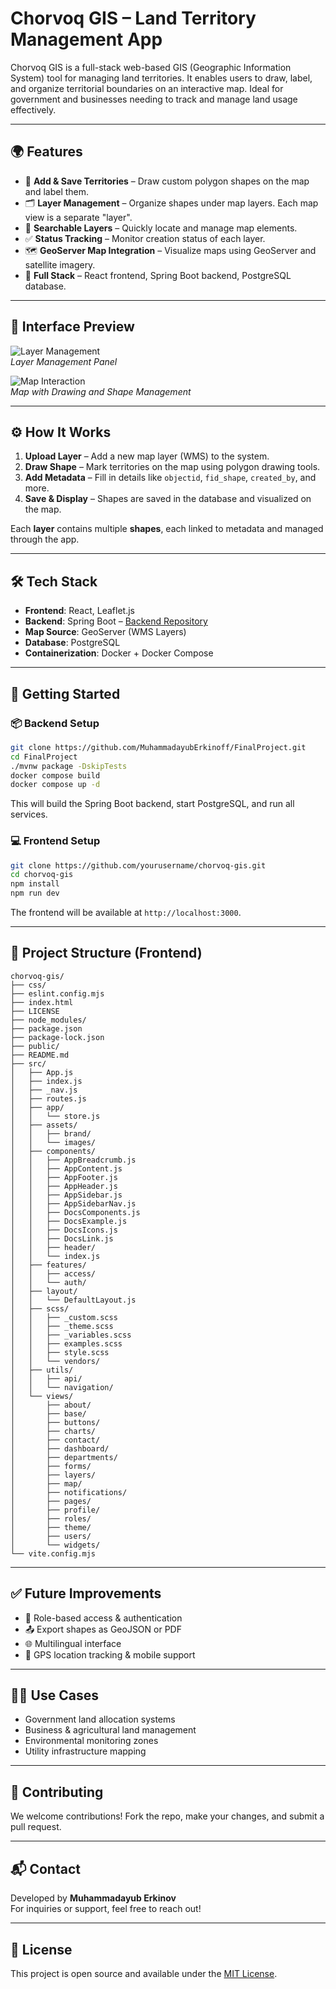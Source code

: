 # Chorvoq GIS – Land Territory Management App

Chorvoq GIS is a full-stack web-based GIS (Geographic Information System) tool for managing land territories. It enables users to draw, label, and organize territorial boundaries on an interactive map. Ideal for government and businesses needing to track and manage land usage effectively.

---

## 🌍 Features

- 📍 **Add & Save Territories** – Draw custom polygon shapes on the map and label them.
- 🗂️ **Layer Management** – Organize shapes under map layers. Each map view is a separate "layer".
- 🔎 **Searchable Layers** – Quickly locate and manage map elements.
- ✅ **Status Tracking** – Monitor creation status of each layer.
- 🗺️ **GeoServer Map Integration** – Visualize maps using GeoServer and satellite imagery.
- 🧩 **Full Stack** – React frontend, Spring Boot backend, PostgreSQL database.

---

## 📸 Interface Preview

![Layer Management](./path-to-screenshot1.png)  
*Layer Management Panel*

![Map Interaction](./path-to-screenshot2.png)  
*Map with Drawing and Shape Management*

---

## ⚙️ How It Works

1. **Upload Layer** – Add a new map layer (WMS) to the system.
2. **Draw Shape** – Mark territories on the map using polygon drawing tools.
3. **Add Metadata** – Fill in details like `objectid`, `fid_shape`, `created_by`, and more.
4. **Save & Display** – Shapes are saved in the database and visualized on the map.

Each **layer** contains multiple **shapes**, each linked to metadata and managed through the app.

---

## 🛠️ Tech Stack

- **Frontend**: React, Leaflet.js
- **Backend**: Spring Boot – [Backend Repository](https://github.com/MuhammadayubErkinoff/FinalProject.git)
- **Map Source**: GeoServer (WMS Layers)
- **Database**: PostgreSQL
- **Containerization**: Docker + Docker Compose

---

## 🚀 Getting Started

### 📦 Backend Setup

```bash
git clone https://github.com/MuhammadayubErkinoff/FinalProject.git
cd FinalProject
./mvnw package -DskipTests
docker compose build
docker compose up -d
```

This will build the Spring Boot backend, start PostgreSQL, and run all services.

### 💻 Frontend Setup

```bash
git clone https://github.com/yourusername/chorvoq-gis.git
cd chorvoq-gis
npm install
npm run dev
```

The frontend will be available at `http://localhost:3000`.

---

## 📂 Project Structure (Frontend)

```
chorvoq-gis/
├── css/
├── eslint.config.mjs
├── index.html
├── LICENSE
├── node_modules/
├── package.json
├── package-lock.json
├── public/
├── README.md
├── src/
│   ├── App.js
│   ├── index.js
│   ├── _nav.js
│   ├── routes.js
│   ├── app/
│   │   └── store.js
│   ├── assets/
│   │   ├── brand/
│   │   └── images/
│   ├── components/
│   │   ├── AppBreadcrumb.js
│   │   ├── AppContent.js
│   │   ├── AppFooter.js
│   │   ├── AppHeader.js
│   │   ├── AppSidebar.js
│   │   ├── AppSidebarNav.js
│   │   ├── DocsComponents.js
│   │   ├── DocsExample.js
│   │   ├── DocsIcons.js
│   │   ├── DocsLink.js
│   │   ├── header/
│   │   └── index.js
│   ├── features/
│   │   ├── access/
│   │   └── auth/
│   ├── layout/
│   │   └── DefaultLayout.js
│   ├── scss/
│   │   ├── _custom.scss
│   │   ├── _theme.scss
│   │   ├── _variables.scss
│   │   ├── examples.scss
│   │   ├── style.scss
│   │   └── vendors/
│   ├── utils/
│   │   ├── api/
│   │   └── navigation/
│   └── views/
│       ├── about/
│       ├── base/
│       ├── buttons/
│       ├── charts/
│       ├── contact/
│       ├── dashboard/
│       ├── departments/
│       ├── forms/
│       ├── layers/
│       ├── map/
│       ├── notifications/
│       ├── pages/
│       ├── profile/
│       ├── roles/
│       ├── theme/
│       ├── users/
│       └── widgets/
└── vite.config.mjs
```

---

## ✅ Future Improvements

- 🔐 Role-based access & authentication
- 📤 Export shapes as GeoJSON or PDF
- 🌐 Multilingual interface
- 📲 GPS location tracking & mobile support

---

## 🧑‍💼 Use Cases

- Government land allocation systems
- Business & agricultural land management
- Environmental monitoring zones
- Utility infrastructure mapping

---

## 🤝 Contributing

We welcome contributions! Fork the repo, make your changes, and submit a pull request.

---

## 📬 Contact

Developed by **Muhammadayub Erkinov**  
For inquiries or support, feel free to reach out!

---

## 📄 License

This project is open source and available under the [MIT License](LICENSE).
